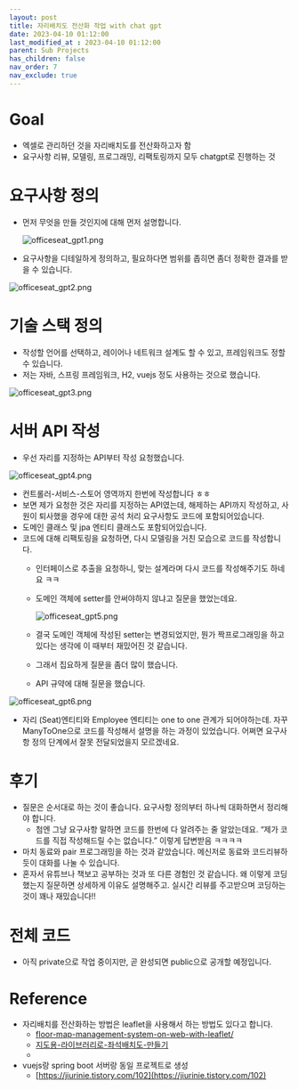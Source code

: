```yaml
---
layout: post
title: 자리배치도 전산화 작업 with chat gpt
date: 2023-04-10 01:12:00
last_modified_at : 2023-04-10 01:12:00
parent: Sub Projects
has_children: false
nav_order: 7
nav_exclude: true
---
```


# Goal

- 엑셀로 관리하던 것을 자리배치도를 전산화하고자 함
- 요구사항 리뷰, 모델링, 프로그래밍, 리팩토링까지 모두 chatgpt로 진행하는 것

# 요구사항 정의

- 먼저 무엇을 만들 것인지에 대해 먼저 설명합니다.
    
    ![officeseat_gpt1.png](../img/officeseat_gpt1.png)

    
- 요구사항을 디테일하게 정의하고, 필요하다면 범위를 좁히면 좀더 정확한 결과를 받을 수 있습니다.

![officeseat_gpt2.png](../img/officeseat_gpt2.png)

# 기술 스택 정의

- 작성할 언어를 선택하고, 레이어나 네트워크 설계도 할 수 있고, 프레임워크도 정할 수 있습니다.
- 저는 자바, 스프링 프레임워크, H2, vuejs 정도 사용하는 것으로 했습니다.

![officeseat_gpt3.png](../img/officeseat_gpt3.png)

# 서버 API 작성

- 우선 자리를 지정하는 API부터 작성 요청했습니다.

![officeseat_gpt4.png](../img/officeseat_gpt4.png)

- 컨트롤러-서비스-스토어 영역까지 한번에 작성합니다 ㅎㅎ
- 보면 제가 요청한 것은 자리를 지정하는 API였는데, 해제하는 API까지 작성하고, 사원이 퇴사했을 경우에 대한 공석 처리 요구사항도 코드에 포함되어있습니다.
- 도메인 클래스 및 jpa 엔티티 클래스도 포함되어있습니다.
- 코드에 대해 리팩토링을 요청하면, 다시 모델링을 거친 모습으로 코드를 작성합니다.
    - 인터페이스로 추출을 요청하니, 맞는 설계라며 다시 코드를 작성해주기도 하네요 ㅋㅋ
    - 도메인 객체에 setter를 안써야하지 않냐고 질문을 했었는데요.
        
        ![officeseat_gpt5.png](../img/officeseat_gpt5.png)
        
    - 결국 도메인 객체에 작성된 setter는 변경되었지만, 뭔가 짝프로그래밍을 하고 있다는 생각에 이 때부터 재밌어진 것 같습니다.
    - 그래서 집요하게 질문을 좀더 많이 했습니다.
    - API 규약에 대해 질문을 했습니다.

![officeseat_gpt6.png](../img/officeseat_gpt6.png)

- 자리 (Seat)엔티티와 Employee 엔티티는 one to one 관계가 되어야하는데. 자꾸 ManyToOne으로 코드를 작성해서 설명을 하는 과정이 있었습니다. 어쩌면 요구사항 정의 단계에서 잘못 전달되었을지 모르겠네요.

# 후기

- 질문은 순서대로 하는 것이 좋습니다. 요구사항 정의부터 하나씩 대화하면서 정리해야 합니다.
    - 첨엔 그냥 요구사항 말하면 코드를 한번에 다 알려주는 줄 알았는데요. “제가 코드를 직접 작성해드릴 수는 없습니다.” 이렇게 답변받음 ㅋㅋㅋㅋ
- 마치 동료와 pair 프로그래밍을 하는 것과 같았습니다. 메신저로 동료와 코드리뷰하듯이 대화를 나눌 수 있습니다.
- 혼자서 유튜브나 책보고 공부하는 것과 또 다른 경험인 것 같습니다. 왜 이렇게 코딩했는지 질문하면 상세하게 이유도 설명해주고. 실시간 리뷰를 주고받으며 코딩하는 것이 꽤나 재밌습니다!!

# 전체 코드

- 아직 private으로 작업 중이지만, 곧 완성되면 public으로 공개할 예정입니다.

# Reference

- 자리배치를 전산화하는 방법은 leaflet을 사용해서 하는 방법도 있다고 합니다.
    - [floor-map-management-system-on-web-with-leaflet/](https://engineering.linecorp.com/ko/blog/floor-map-management-system-on-web-with-leaflet/)
    - [지도용-라이브러리로-좌석배치도-만들기](https://velog.io/@brviolet/%EC%A7%80%EB%8F%84%EC%9A%A9-%EB%9D%BC%EC%9D%B4%EB%B8%8C%EB%9F%AC%EB%A6%AC%EB%A1%9C-%EC%A2%8C%EC%84%9D%EB%B0%B0%EC%B9%98%EB%8F%84-%EB%A7%8C%EB%93%A4%EA%B8%B0)
    - 
- vuejs랑 spring boot 서버랑 동일 프로젝트로 생성
    - [https://jiurinie.tistory.com/102](https://jiurinie.tistory.com/102)